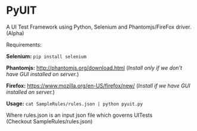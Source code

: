 PyUIT
=====

A UI Test Framework using Python, Selenium and Phantomjs/FireFox driver.(Alpha)

Requirements:

<b>Selenium:</b> ```pip install selenium``` 


<b>Phantomjs:</b> http://phantomjs.org/download.html (<i>Install only if we don't have GUI installed on server.</i>)

<b>Firefox:</b> https://www.mozilla.org/en-US/firefox/new/ (<i>Install if we have GUI installed on server.</i>)

<b>Usage:</b> ```cat SampleRules/rules.json | python pyuit.py```

Where rules.json is an input json file which governs UITests<br>
(Checkout SampleRules/rules.json)